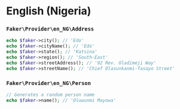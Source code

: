 # English (Nigeria)

### `Faker\Provider\en_NG\Address`

```php
echo $faker->city(); // 'Edo'
echo $faker->cityName(); // 'Edo'
echo $faker->state(); // 'Katsina'
echo $faker->region(); // 'South-East'
echo $faker->streetAddress(); // '92 Rev. Oladimeji Way'
echo $faker->streetName(); // 'Chief Olasunkanmi-fasayo Street'
```

### `Faker\Provider\en_NG\Person`

```php
// Generates a random person name
echo $faker->name(); // 'Oluwunmi Mayowa'
```
